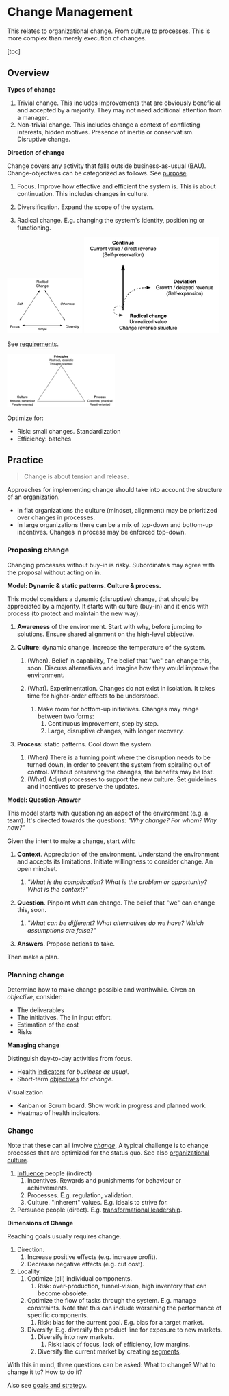 # Change Management

This relates to organizational change. From culture to processes. This is more complex than merely execution of changes.

[toc]

## Overview

**Types of change**

1. Trivial change. This includes improvements that are obviously beneficial and accepted by a majority. They may not need additional attention from a manager.
2. Non-trivial change. This includes change a context of conflicting interests, hidden motives. Presence of inertia or conservatism. Disruptive change.

**Direction of change**

Change covers any activity that falls outside business-as-usual (BAU). Change-objectives can be categorized as follows. See [purpose](../activity/purpose.md).

1. Focus. Improve how effective and efficient the system is. This is about continuation. This includes changes in culture.
2. Diversification. Expand the scope of the system.

3. Radical change. E.g. changing the system's identity, positioning or functioning.

<img src="../img/change-management.png" alt="change-management" style="width:35%;" />

<img src="../img/junction-goals-revenue.png" alt="junction-goals-revenue" style="height:16em;" />

See [requirements](../organization/requirements.md).

<img src="../img/culture-principle-process.png" alt="culture-principle-process" style="width:50%;" />

Optimize for:

- Risk: small changes. Standardization
- Efficiency: batches

## Practice

> Change is about tension and release.

Approaches for implementing change should take into account the structure of an organization.

- In flat organizations the culture (mindset, alignment) may be prioritized over changes in processes.
- In large organizations there can be a mix of top-down and bottom-up incentives. Changes in process may be enforced top-down.

### Proposing change

Changing processes without buy-in is risky. Subordinates may agree with the proposal without acting on in.

**Model: Dynamic & static patterns. Culture & process.**

This model considers a dynamic (disruptive) change, that should be appreciated by a majority. It starts with culture (buy-in) and it ends with process (to protect and maintain the new way).

1. **Awareness** of the environment. Start with why, before jumping to solutions. Ensure shared alignment on the high-level objective.
2. **Culture**: dynamic change. Increase the temperature of the system.
    1. (When). Belief in capability, The belief that "we" can change this, soon. Discuss alternatives and imagine how they would improve the environment.
    2. (What). Experimentation. Changes do not exist in isolation. It takes time for higher-order effects to be understood.

        1. Make room for bottom-up initiatives. Changes may range between two forms:
            1. Continuous improvement, step by step.
            2. Large, disruptive changes, with longer recovery.

3. **Process**: static patterns. Cool down the system.
    1. (When) There is a turning point where the disruption needs to be turned down, in order to prevent the system from spiraling out of control. Without preserving the changes, the benefits may be lost.
    2. (What) Adjust processes to support the new culture. Set guidelines and incentives to preserve the updates.

**Model: Question-Answer**

This model starts with questioning an aspect of the environment (e.g. a team). It's directed towards the questions: *"Why change? For whom? Why now?"*

Given the intent to make a change, start with:

1. **Context**. Appreciation of the environment. Understand the environment and accepts its limitations. Initiate willingness to consider change. An open mindset.
    1. *"What is the complication? What is the problem or opportunity? What is the context?"*

2. **Question**. Pinpoint what can change. The belief that "we" can change this, soon.
    1. *"What can be different? What alternatives do we have? Which assumptions are false?"*

3. **Answers**. Propose actions to take.

Then make a plan.

### Planning change

Determine how to make change possible and worthwhile. Given an *objective*, consider:

- The deliverables
- The initiatives. The in input effort.
- Estimation of the cost
- Risks

**Managing change**

Distinguish day-to-day activities from focus.

- Health [indicators](https://en.wikipedia.org/wiki/Performance_indicator) for *business as usual*.
- Short-term [objectives](https://en.wikipedia.org/wiki/OKR) for *change*.

Visualization

- Kanban or Scrum board. Show work in progress and planned work.
- Heatmap of health indicators.

### Change

Note that these can all involve [*change*](../intelligence/learning.md). A typical challenge is to change processes that are optimized for the status quo. See also [organizational culture](../systems/structure.md).

1. [Influence](https://danluu.com/culture/) people (indirect)
    1. Incentives. Rewards and punishments for behaviour or achievements.
    2. Processes. E.g. regulation, validation.
    3. Culture. "inherent" values. E.g. ideals to strive for.
2. Persuade people (direct). E.g. [transformational leadership](https://en.wikipedia.org/wiki/Transformational_leadership).

**Dimensions of Change**

Reaching goals usually requires change.

1. Direction.
    1. Increase positive effects (e.g. increase profit).
    2. Decrease negative effects (e.g. cut cost).
2. Locality.
    1. Optimize (all) individual components.
        1. Risk: over-production, tunnel-vision, high inventory that can become obsolete.
    2. Optimize the flow of tasks through the system. E.g. manage constraints. Note that this can include worsening the performance of specific components.
        1. Risk: bias for the current goal. E.g. bias for a target market.
    3. Diversify. E.g. diversify the product line for exposure to new markets.
        1. Diversify into new markets.
            1. Risk: lack of focus, lack of efficiency, low margins.
        2. Diversify the current market by creating [segments](https://en.wikipedia.org/wiki/Market_segmentation).

With this in mind, three questions can be asked: What to change? What to change it to? How to do it?

Also see [goals and strategy](./alignment-strategy.md).
